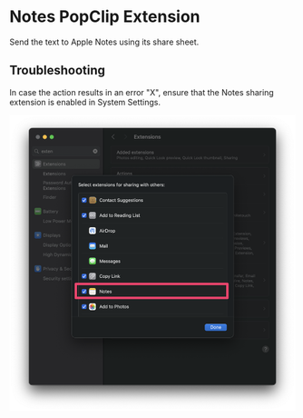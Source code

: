 # Notes PopClip Extension

Send the text to Apple Notes using its share sheet.

## Troubleshooting

In case the action results in an error "X", ensure that the Notes sharing extension
is enabled in System Settings.

![](./_shot_sharing.png)
